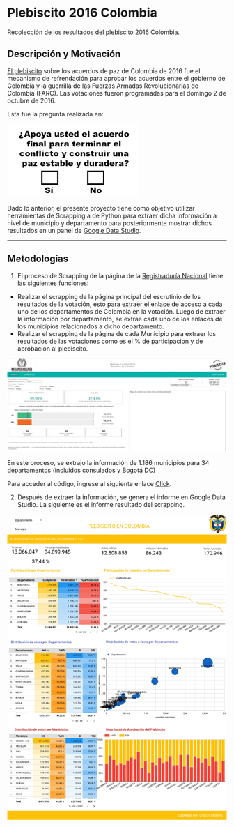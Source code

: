 # Plebiscito 2016 Colombia
Recolección de los resultados del plebiscito 2016 Colombia.

## Descripción y Motivación
[El plebiscito](https://es.wikipedia.org/wiki/Plebiscito_sobre_los_acuerdos_de_paz_de_Colombia_de_2016) sobre los acuerdos de paz de Colombia de 2016 fue el mecanismo de refrendación para aprobar los acuerdos entre el gobierno de Colombia y la guerrilla de las Fuerzas Armadas Revolucionarias de Colombia (FARC). Las votaciones fueron programadas para el domingo 2 de octubre de 2016.

Esta fue la pregunta realizada en:

<img src=Script/pregunta.png>

Dado lo anterior, el presente proyecto tiene como objetivo utilizar herramientas de Scrapping a de Python para extraer dicha información a nivel de municipio y departamento para posteriormente mostrar dichos resultados en un panel de [Google Data Studio](https://datastudio.google.com/s/ihmTvRRTqYs).

----
## Metodologías

1. El proceso de Scrapping de la página de la [Registraduría Nacional](https://elecciones.registraduria.gov.co/pre_plebis_2016/99PL/DPLZZZZZZZZZZZZZZZZZ_L1.htm) tiene las siguientes funciones: 
* Realizar el scrapping de la página principal del escrutinio de los resultados de la votación, esto para extraer el enlace de acceso a cada uno de los departamentos de Colombia en la votación. Luego de extraer la información por departamento, se extrae cada uno de los enlaces de los municipios relacionados a dicho departamento.
* Realizar el scrapping de la página de cada Municipio para extraer los resultados de las votaciones como es el % de participacion y de aprobacion al plebiscito.

<img src=Script/Pagina_plebiscito.JPG>


En este proceso, se extrajo la información de 1.186 municipios para 34 departamentos (incluidos consulados y Bogotá DC)

Para acceder al código, ingrese al siguiente enlace [Click](Script/Plebicito.ipynb). 

2. Después de extraer la información, se genera el informe en Google Data Studio. La siguiente es el informe resultado del scrapping.

<img src=Script/0.jpg>


